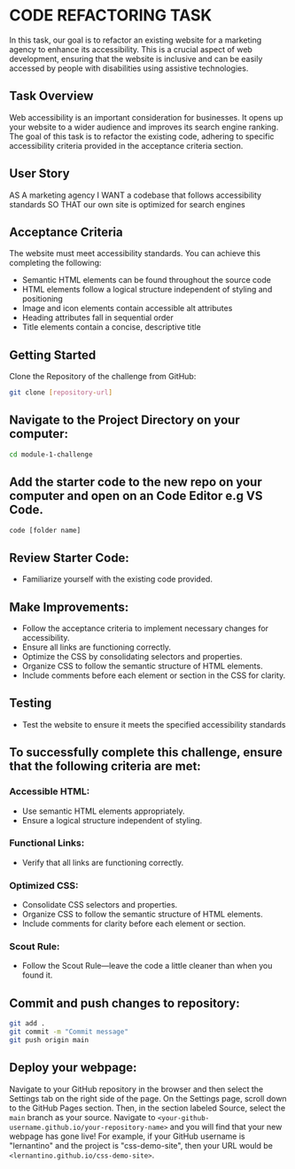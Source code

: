 # CODE REFACTORING TASK

In this task, our goal is to refactor an existing website for a marketing agency to enhance its accessibility. 
This is a crucial aspect of web development, ensuring that the website is inclusive and can be easily accessed by 
people with disabilities using assistive technologies.

## Task Overview
Web accessibility is an important consideration for businesses. It opens up your website to a wider audience and 
improves its search engine ranking. The goal of this task is to refactor the existing code, adhering 
to specific accessibility criteria provided in the acceptance criteria section.

## User Story

AS A marketing agency
I WANT a codebase that follows accessibility standards
SO THAT our own site is optimized for search engines

## Acceptance Criteria

The website must meet accessibility standards. You can achieve this completing the following:
* Semantic HTML elements can be found throughout the source code
* HTML elements follow a logical structure independent of styling and positioning
* Image and icon elements contain accessible alt attributes
* Heading attributes fall in sequential order
* Title elements contain a concise, descriptive title

## Getting Started
Clone the Repository of the challenge from GitHub:
```bash
git clone [repository-url]
```
## Navigate to the Project Directory on your computer:
```bash
cd module-1-challenge
```
## Add the starter code to the new repo on your computer and open on an Code Editor e.g VS Code.
```bash
code [folder name]
```

## Review Starter Code:
* Familiarize yourself with the existing code provided.

## Make Improvements:

* Follow the acceptance criteria to implement necessary changes for accessibility.
* Ensure all links are functioning correctly.
* Optimize the CSS by consolidating selectors and properties.
* Organize CSS to follow the semantic structure of HTML elements.
* Include comments before each element or section in the CSS for clarity.

## Testing

* Test the website to ensure it meets the specified accessibility standards

## To successfully complete this challenge, ensure that the following criteria are met:
### Accessible HTML:
   * Use semantic HTML elements appropriately.
   * Ensure a logical structure independent of styling.
### Functional Links:
   * Verify that all links are functioning correctly.
### Optimized CSS:
   * Consolidate CSS selectors and properties.
   * Organize CSS to follow the semantic structure of HTML elements.
   * Include comments for clarity before each element or section.
### Scout Rule:
   * Follow the Scout Rule—leave the code a little cleaner than when you found it.

## Commit and push changes to repository:
```bash
git add .
git commit -m "Commit message"
git push origin main
```
## Deploy your webpage:

Navigate to your GitHub repository in the browser and then select the Settings tab on the right side of the page.
On the Settings page, scroll down to the GitHub Pages section. Then, in the section labeled Source, select the
`main` branch as your source.
Navigate to `<your-github-username.github.io/your-repository-name>` and you will find that your new webpage has gone live!
For example, if your GitHub username is "lernantino" and the project is "css-demo-site", then your URL would be 
`<lernantino.github.io/css-demo-site>`.

